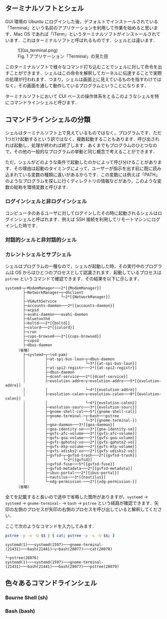 ## ターミナルソフトとシェル

GUI 環境の Ubuntu にログインした後，デフォルトでインストールされている「Terminal」という名前のアプリケーションを利用して作業を始めると思います．Mac OS であれば「iTerm」というターミナルソフトがインストールされています．これはターミナルソフトと呼ばれるものです．シェルとは違います．

<figure markdown>
  ![](ss_terminal.png)
  <figcaption>Fig. 1 アプリケーション「Terminal」の見た目</figcaption>
</figure>

このターミナルソフトで様々なコマンド打ち込むことでシェルに対して命令を出すことができます．シェルはこの命令を解釈してカーネルに伝達することで実際の処理が行われます．つまり，シェルは画面上に見えているものを指すわけではなく，その画面を通して動作しているプログラムということになります．

ターミナルソフトにおいて CUI ベースの操作体系をとるこのようなシェルを特にコマンドラインシェルと呼びます．

## コマンドラインシェルの分類

シェルはターミナルソフト上で見えているものではなく，プログラムです．ただ1つだけ起動するという訳ではなく，複数起動することもあります．呼び出されれば起動し，処理が終われば終了します．あくまでもプログラムのひとつなので，その他の一般的なプログラムの挙動と同じ概念で考えることができます．

ただ，シェルがどのような条件で起動したのかによって呼び分けることがあります．その理由は起動のタイミングによって，ユーザーが指示を出す前に既に読み込まれている変数の種類に違いがあるからです．この変数には例えば「PATH」のようなプログラムを探しに行くディレクトリの情報などがあり，このような変数の総称を環境変数と呼びます．

### ログインシェルと非ログインシェル

コンピュータのあるユーザに対してログインしたその時に起動されるシェルはログインシェルと呼ばれます．例えば SSH 接続を利用してリモートマシンにログインした時です．

### 対話的シェルと非対話的シェル

### カレントシェルとサブシェル

シェルはプログラムの一種なので，シェルが起動した時，その実行中のプログラムは OS からはひとつのプロセスとして認識されます．起動しているプロセスは `pstree` というコマンドで確認できます．その結果を以下に示します．

```
systemd─┬─ModemManager───2*[{ModemManager}]
        ├─NetworkManager─┬─dhclient
        │                └─2*[{NetworkManager}]
        ├─VGAuthService
        ├─accounts-daemon───2*[{accounts-daemon}]
        ├─acpid
        ├─avahi-daemon───avahi-daemon
        ├─bluetoothd
        ├─boltd───2*[{boltd}]
        ├─colord───2*[{colord}]
        ├─cron
        ├─cups-browsed───2*[{cups-browsed}]
        ├─cupsd
        ├─dbus-daemon
     （省略）
        ├─systemd─┬─(sd-pam)
        │         ├─at-spi-bus-laun─┬─dbus-daemon
        │         │                 └─3*[{at-spi-bus-laun}]
        │         ├─at-spi2-registr───2*[{at-spi2-registr}]
        │         ├─dbus-daemon
        │         ├─dconf-service───2*[{dconf-service}]
        │         ├─evolution-addre─┬─evolution-addre───5*[{evolution-addre}]
        │         │                 └─4*[{evolution-addre}]
        │         ├─evolution-calen─┬─evolution-calen───8*[{evolution-calen}]
        │         │                 └─4*[{evolution-calen}]
        │         ├─evolution-sourc───3*[{evolution-sourc}]
        │         ├─gnome-shell-cal───5*[{gnome-shell-cal}]
        │         ├─gnome-terminal-─┬─bash───pstree
        │         │                 └─3*[{gnome-terminal-}]
        │         ├─goa-daemon───3*[{goa-daemon}]
        │         ├─goa-identity-se───3*[{goa-identity-se}]
        │         ├─gvfs-afc-volume───3*[{gvfs-afc-volume}]
        │         ├─gvfs-goa-volume───2*[{gvfs-goa-volume}]
        │         ├─gvfs-gphoto2-vo───2*[{gvfs-gphoto2-vo}]
        │         ├─gvfs-mtp-volume───2*[{gvfs-mtp-volume}]
        │         ├─gvfs-udisks2-vo───2*[{gvfs-udisks2-vo}]
        │         ├─gvfsd─┬─gvfsd-trash───2*[{gvfsd-trash}]
        │         │       └─2*[{gvfsd}]
        │         ├─gvfsd-fuse───5*[{gvfsd-fuse}]
        │         ├─gvfsd-metadata───2*[{gvfsd-metadata}]
        │         ├─ibus-portal───2*[{ibus-portal}]
        │         ├─nautilus───3*[{nautilus}]
        │         └─xdg-permission-───2*[{xdg-permission-}]
     （省略）
```

全てを記載すると長いので途中で省略した箇所がありますが，`systemd` → `systemd` → `gnome-terminal-` → `bash` → `pstree` という経路が確認できます．矢印の左側のプロセスが矢印の右側のプロセスを呼び出していると解釈してください．

ここで次のようなコマンドを入力してみます．

``` bash
pstree -p -s -U $$ | { cat; pstree -p -s -U $$; }
```

```
systemd(1)───systemd(1597)───gnome-terminal-(21431)───bash(21441)─┬─bash(28077)───cat(28078)
                                                                  └─pstree(28076)
systemd(1)───systemd(1597)───gnome-terminal-(21431)───bash(21441)───bash(28077)───pstree(28079)
```

## 色々あるコマンドラインシェル

### Bourne Shell (sh)

### Bash (bash)